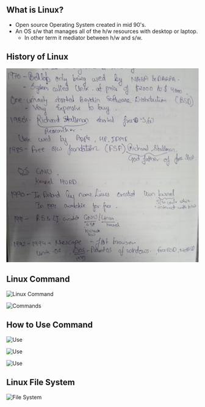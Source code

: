 ## What is Linux?
* Open source Operating System created in mid 90's.
* An OS s/w that manages all of the h/w resources with desktop or laptop.
  * In other term it mediator between h/w and s/w. 

## History of Linux
![History of Linux](images/History_Linx.jpeg)

## Linux Command
![Linux Command](C:\Users\Sagar-pc\Desktop\Linux_command.jpeg)

![Commands](C:\Users\Sagar-pc\Desktop\Linux_command1.jpeg)

## How to Use Command
![Use](C:\Users\Sagar-pc\Desktop\usecommand1.jpeg)

![Use](C:\Users\Sagar-pc\Desktop\usecommand2.jpeg)

![Use](C:\Users\Sagar-pc\Desktop\usecommand3.jpeg)


## Linux File System
![File System](C:\Users\Sagar-pc\Desktop\Linux_filesystem.jpeg)


